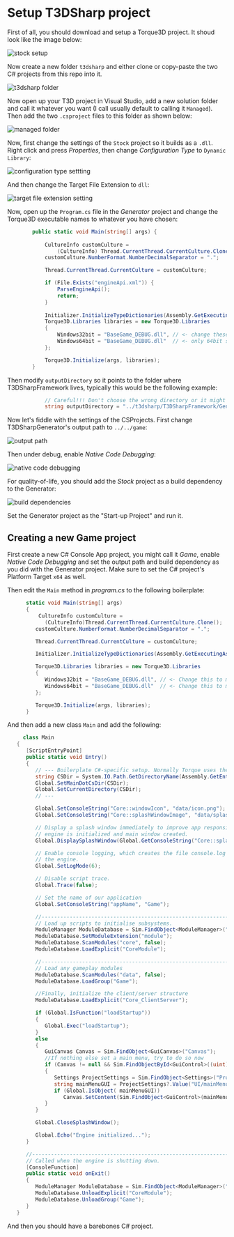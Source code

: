 # Setup T3DSharp project

First of all, you should download and setup a Torque3D project. It shoud look like the image below:

![stock setup](images/stock-setup.png)

Now create a new folder `t3dsharp` and either clone or copy-paste the two C# projects from this repo into it.

![t3dsharp folder](images/t3dsharp-folder.png)

Now open up your T3D project in Visual Studio, add a new solution folder and call it whatever you want (I call usually default to calling it `Managed`). Then add the two `.csproject` files to this folder as shown below:

![managed folder](images/managed-folder.png) 

Now, first change the settings of the `Stock` project so it builds as a `.dll`. Right click and press _Properties_, then change _Configuration Type_ to `Dynamic Library`:

![configuration type settting](images/configuration-type-setting.png)

And then change the Target File Extension to `dll`:

![target file extension setting](images/target-file-extension-setting.png)

Now, open up the `Program.cs` file in the _Generator_ project and change the Torque3D executable names to whatever you have chosen:

```c#
        public static void Main(string[] args) {
            
            CultureInfo customCulture =
                (CultureInfo) Thread.CurrentThread.CurrentCulture.Clone();
            customCulture.NumberFormat.NumberDecimalSeparator = ".";

            Thread.CurrentThread.CurrentCulture = customCulture;

            if (File.Exists("engineApi.xml")) {
                ParseEngineApi();
                return;
            }
            
            Initializer.InitializeTypeDictionaries(Assembly.GetExecutingAssembly().GetTypes());
            Torque3D.Libraries libraries = new Torque3D.Libraries
            {
                Windows32bit = "BaseGame_DEBUG.dll", // <- change these
                Windows64bit = "BaseGame_DEBUG.dll"  // <- only 64bit should be necessary really
            };

            Torque3D.Initialize(args, libraries);
        }
```

Then modify `outputDirectory` so it points to the folder where T3DSharpFramework lives, typically this would be the following example:

```            c#
            // Careful!!! Don't choose the wrong directory or it might get deleted..
            string outputDirectory = "../t3dsharp/T3DSharpFramework/Generated";
```

Now let's fiddle with the settings of the CSProjects. First change T3DSharpGenerator's output path to `../../game`:

![output path](images/output-path.png)

Then under debug, enable _Native Code Debugging_:

![native code debugging](images/native-code-debugging.png)

For quality-of-life, you should add the _Stock_ project as a build dependency to the Generator:

![build dependencies](images/build-dependencies.png)

Set the Generator project as the "Start-up Project" and run it.



## Creating a new Game project

First create a new C# Console App project, you might call it _Game_, enable _Native Code Debugging_ and set the output path and build dependency as you did with the Generator project. Make sure to set the C# project's Platform Target `x64` as well.

Then edit the `Main` method in _program.cs_ to the following boilerplate:

```c#
      static void Main(string[] args)
      {
          CultureInfo customCulture =
            (CultureInfo)Thread.CurrentThread.CurrentCulture.Clone();
         customCulture.NumberFormat.NumberDecimalSeparator = ".";

         Thread.CurrentThread.CurrentCulture = customCulture;

         Initializer.InitializeTypeDictionaries(Assembly.GetExecutingAssembly().GetTypes());

         Torque3D.Libraries libraries = new Torque3D.Libraries
         {
            Windows32bit = "BaseGame_DEBUG.dll", // <- Change this to match your build output
            Windows64bit = "BaseGame_DEBUG.dll"  // <- Change this to match your build output
         };

         Torque3D.Initialize(args, libraries);
      }
```

And then add a new class `Main` and add the following:

```c#
     class Main
   {
      [ScriptEntryPoint]
      public static void Entry()
      {
         // --- Boilerplate C#-specific setup. Normally Torque uses the main.cs file to set these variables, here we have to do it ourselves.
         string CSDir = System.IO.Path.GetDirectoryName(Assembly.GetEntryAssembly().Location).Replace('\\', '/');
         Global.SetMainDotCsDir(CSDir);
         Global.SetCurrentDirectory(CSDir);
         // ---

         Global.SetConsoleString("Core::windowIcon", "data/icon.png");
         Global.SetConsoleString("Core::splashWindowImage", "data/splash.png");

         // Display a splash window immediately to improve app responsiveness before
         // engine is initialized and main window created.
         Global.DisplaySplashWindow(Global.GetConsoleString("Core::splashWindowImage"));

         // Enable console logging, which creates the file console.log each time you run
         // the engine.
         Global.SetLogMode(6);

         // Disable script trace.
         Global.Trace(false);

         // Set the name of our application
         Global.SetConsoleString("appName", "Game");

         //-----------------------------------------------------------------------------
         // Load up scripts to initialise subsystems.
         ModuleManager ModuleDatabase = Sim.FindObject<ModuleManager>("ModuleDatabase");
         ModuleDatabase.SetModuleExtension("module");
         ModuleDatabase.ScanModules("core", false);
         ModuleDatabase.LoadExplicit("CoreModule");

         //-----------------------------------------------------------------------------
         // Load any gameplay modules
         ModuleDatabase.ScanModules("data", false);
         ModuleDatabase.LoadGroup("Game");

         //Finally, initialize the client/server structure
         ModuleDatabase.LoadExplicit("Core_ClientServer");

         if (Global.IsFunction("loadStartup"))
         {
            Global.Exec("loadStartup");
         }
         else
         {
            GuiCanvas Canvas = Sim.FindObject<GuiCanvas>("Canvas");
            //If nothing else set a main menu, try to do so now
            if (Canvas != null && Sim.FindObjectById<GuiControl>((uint)Canvas.GetContent()) != null)
            {
               Settings ProjectSettings = Sim.FindObject<Settings>("ProjectSettings");
               string mainMenuGUI = ProjectSettings?.Value("UI/mainMenuName");
               if (Global.IsObject( mainMenuGUI))
                  Canvas.SetContent(Sim.FindObject<GuiControl>(mainMenuGUI));
            }
         }

         Global.CloseSplashWindow();

         Global.Echo("Engine initialized...");
      }

      //-----------------------------------------------------------------------------
      // Called when the engine is shutting down.
      [ConsoleFunction]
      public static void onExit()
      {
         ModuleManager ModuleDatabase = Sim.FindObject<ModuleManager>("ModuleDatabase");
         ModuleDatabase.UnloadExplicit("CoreModule");
         ModuleDatabase.UnloadGroup("Game");
      }
   }
```

And then you should have a barebones C# project.
